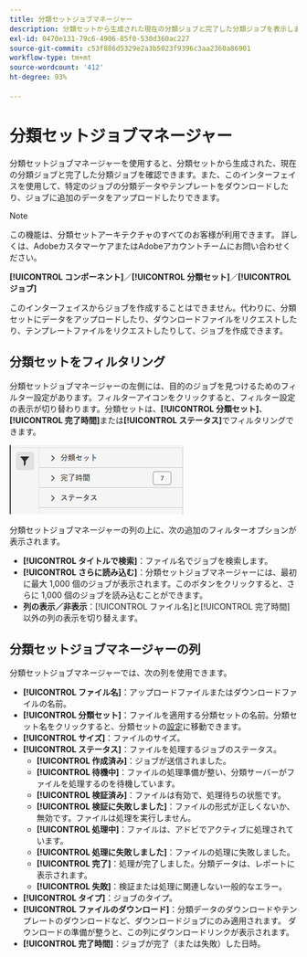 ```yaml
---
title: 分類セットジョブマネージャー
description: 分類セットから生成された現在の分類ジョブと完了した分類ジョブを表示します。
exl-id: 0470e131-79c6-4906-85f0-530d360ac227
source-git-commit: c53f886d5329e2a3b5023f9396c3aa2360a86901
workflow-type: tm+mt
source-wordcount: '412'
ht-degree: 93%

---
```


# 分類セットジョブマネージャー

分類セットジョブマネージャーを使用すると、分類セットから生成された、現在の分類ジョブと完了した分類ジョブを確認できます。また、このインターフェイスを使用して、特定のジョブの分類データやテンプレートをダウンロードしたり、ジョブに追加のデータをアップロードしたりできます。

>[!NOTE]
>
>この機能は、分類セットアーキテクチャのすべてのお客様が利用できます。 詳しくは、AdobeカスタマーケアまたはAdobeアカウントチームにお問い合わせください。

**[!UICONTROL コンポーネント]**／**[!UICONTROL 分類セット]**／**[!UICONTROL ジョブ]**

このインターフェイスからジョブを作成することはできません。代わりに、分類セットにデータをアップロードしたり、ダウンロードファイルをリクエストしたり、テンプレートファイルをリクエストしたりして、ジョブを作成できます。

## 分類セットをフィルタリング

分類セットジョブマネージャーの左側には、目的のジョブを見つけるためのフィルター設定があります。フィルターアイコンをクリックすると、フィルター設定の表示が切り替わります。分類セットは、**[!UICONTROL 分類セット]**、**[!UICONTROL 完了時間]**&#x200B;または&#x200B;**[!UICONTROL ステータス]**&#x200B;でフィルタリングできます。

![分類セットジョブフィルター](../assets/classification-set-job-filters.png)

分類セットジョブマネージャーの列の上に、次の追加のフィルターオプションが表示されます。

* **[!UICONTROL タイトルで検索]**：ファイル名でジョブを検索します。
* **[!UICONTROL さらに読み込む]**：分類セットジョブマネージャーには、最初に最大 1,000 個のジョブが表示されます。このボタンをクリックすると、さらに 1,000 個のジョブを読み込むことができます。
* **列の表示／非表示**：[!UICONTROL ファイル名]と[!UICONTROL 完了時間]以外の列の表示を切り替えます。

## 分類セットジョブマネージャーの列

分類セットジョブマネージャーでは、次の列を使用できます。

* **[!UICONTROL ファイル名]**：アップロードファイルまたはダウンロードファイルの名前。
* **[!UICONTROL 分類セット]**：ファイルを適用する分類セットの名前。分類セット名をクリックすると、分類セットの[設定](settings.md)に移動できます。
* **[!UICONTROL サイズ]**：ファイルのサイズ。
* **[!UICONTROL ステータス]**：ファイルを処理するジョブのステータス。
   * **[!UICONTROL 作成済み]**：ジョブが送信されました。
   * **[!UICONTROL 待機中]**：ファイルの処理準備が整い、分類サーバーがファイルを処理するのを待機しています。
   * **[!UICONTROL 検証済み]**：ファイルは有効で、処理待ちの状態です。
   * **[!UICONTROL 検証に失敗しました]**：ファイルの形式が正しくないか、無効です。ファイルは処理を実行しません。
   * **[!UICONTROL 処理中]**：ファイルは、アドビでアクティブに処理されています。
   * **[!UICONTROL 処理に失敗しました]**：ファイルの処理に失敗しました。
   * **[!UICONTROL 完了]**：処理が完了しました。分類データは、レポートに表示されます。
   * **[!UICONTROL 失敗]**：検証または処理に関連しない一般的なエラー。
* **[!UICONTROL タイプ]**：ジョブのタイプ。
* **[!UICONTROL ファイルのダウンロード]**：分類データのダウンロードやテンプレートのダウンロードなど、ダウンロードジョブにのみ適用されます。 ダウンロードの準備が整うと、この列にダウンロードリンクが表示されます。
* **[!UICONTROL 完了時間]**：ジョブが完了（または失敗）した日時。
